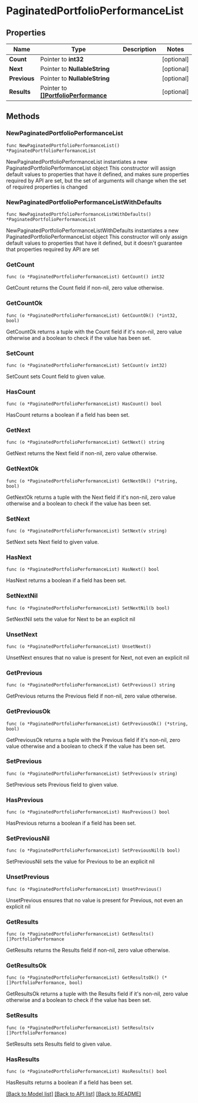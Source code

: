 # PaginatedPortfolioPerformanceList

## Properties

Name | Type | Description | Notes
------------ | ------------- | ------------- | -------------
**Count** | Pointer to **int32** |  | [optional] 
**Next** | Pointer to **NullableString** |  | [optional] 
**Previous** | Pointer to **NullableString** |  | [optional] 
**Results** | Pointer to [**[]PortfolioPerformance**](PortfolioPerformance.md) |  | [optional] 

## Methods

### NewPaginatedPortfolioPerformanceList

`func NewPaginatedPortfolioPerformanceList() *PaginatedPortfolioPerformanceList`

NewPaginatedPortfolioPerformanceList instantiates a new PaginatedPortfolioPerformanceList object
This constructor will assign default values to properties that have it defined,
and makes sure properties required by API are set, but the set of arguments
will change when the set of required properties is changed

### NewPaginatedPortfolioPerformanceListWithDefaults

`func NewPaginatedPortfolioPerformanceListWithDefaults() *PaginatedPortfolioPerformanceList`

NewPaginatedPortfolioPerformanceListWithDefaults instantiates a new PaginatedPortfolioPerformanceList object
This constructor will only assign default values to properties that have it defined,
but it doesn't guarantee that properties required by API are set

### GetCount

`func (o *PaginatedPortfolioPerformanceList) GetCount() int32`

GetCount returns the Count field if non-nil, zero value otherwise.

### GetCountOk

`func (o *PaginatedPortfolioPerformanceList) GetCountOk() (*int32, bool)`

GetCountOk returns a tuple with the Count field if it's non-nil, zero value otherwise
and a boolean to check if the value has been set.

### SetCount

`func (o *PaginatedPortfolioPerformanceList) SetCount(v int32)`

SetCount sets Count field to given value.

### HasCount

`func (o *PaginatedPortfolioPerformanceList) HasCount() bool`

HasCount returns a boolean if a field has been set.

### GetNext

`func (o *PaginatedPortfolioPerformanceList) GetNext() string`

GetNext returns the Next field if non-nil, zero value otherwise.

### GetNextOk

`func (o *PaginatedPortfolioPerformanceList) GetNextOk() (*string, bool)`

GetNextOk returns a tuple with the Next field if it's non-nil, zero value otherwise
and a boolean to check if the value has been set.

### SetNext

`func (o *PaginatedPortfolioPerformanceList) SetNext(v string)`

SetNext sets Next field to given value.

### HasNext

`func (o *PaginatedPortfolioPerformanceList) HasNext() bool`

HasNext returns a boolean if a field has been set.

### SetNextNil

`func (o *PaginatedPortfolioPerformanceList) SetNextNil(b bool)`

 SetNextNil sets the value for Next to be an explicit nil

### UnsetNext
`func (o *PaginatedPortfolioPerformanceList) UnsetNext()`

UnsetNext ensures that no value is present for Next, not even an explicit nil
### GetPrevious

`func (o *PaginatedPortfolioPerformanceList) GetPrevious() string`

GetPrevious returns the Previous field if non-nil, zero value otherwise.

### GetPreviousOk

`func (o *PaginatedPortfolioPerformanceList) GetPreviousOk() (*string, bool)`

GetPreviousOk returns a tuple with the Previous field if it's non-nil, zero value otherwise
and a boolean to check if the value has been set.

### SetPrevious

`func (o *PaginatedPortfolioPerformanceList) SetPrevious(v string)`

SetPrevious sets Previous field to given value.

### HasPrevious

`func (o *PaginatedPortfolioPerformanceList) HasPrevious() bool`

HasPrevious returns a boolean if a field has been set.

### SetPreviousNil

`func (o *PaginatedPortfolioPerformanceList) SetPreviousNil(b bool)`

 SetPreviousNil sets the value for Previous to be an explicit nil

### UnsetPrevious
`func (o *PaginatedPortfolioPerformanceList) UnsetPrevious()`

UnsetPrevious ensures that no value is present for Previous, not even an explicit nil
### GetResults

`func (o *PaginatedPortfolioPerformanceList) GetResults() []PortfolioPerformance`

GetResults returns the Results field if non-nil, zero value otherwise.

### GetResultsOk

`func (o *PaginatedPortfolioPerformanceList) GetResultsOk() (*[]PortfolioPerformance, bool)`

GetResultsOk returns a tuple with the Results field if it's non-nil, zero value otherwise
and a boolean to check if the value has been set.

### SetResults

`func (o *PaginatedPortfolioPerformanceList) SetResults(v []PortfolioPerformance)`

SetResults sets Results field to given value.

### HasResults

`func (o *PaginatedPortfolioPerformanceList) HasResults() bool`

HasResults returns a boolean if a field has been set.


[[Back to Model list]](../README.md#documentation-for-models) [[Back to API list]](../README.md#documentation-for-api-endpoints) [[Back to README]](../README.md)


